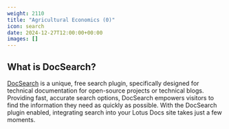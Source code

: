 ```yaml
---
weight: 2110
title: "Agricultural Economics (0)"
icon: search
date: 2024-12-27T12:00:00+00:00
images: []
---
```


## What is DocSearch?

[DocSearch](https://docsearch.algolia.com/) is a unique, free search plugin, specifically designed for technical documentation for open-source projects or technical blogs. Providing fast, accurate search options, DocSearch empowers visitors to find the information they need as quickly as possible. With the DocSearch plugin enabled, integrating search into your Lotus Docs site takes just a few moments.